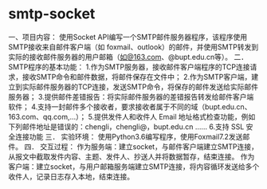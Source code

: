 # smtp-socket
一、项目内容：
使用Socket API编写一个SMTP邮件服务器程序，该程序使用SMTP接收来自邮件客户端（如 foxmail、outlook）的邮件，并使用SMTP转发到实际的接收邮件服务器的用户邮箱（如@163.com、@bupt.edu.cn等）。
二．	SMTP程序的基本功能：
1.作为SMTP服务器，接收邮件客户端程序的TCP连接请求，接收SMTP命令和邮件数据，将邮件保存在文件中；
2.作为SMTP客户端，建立到实际邮件服务器的TCP连接，发送SMTP命令，将保存的邮件发送给实际邮件服务器；
3.提供邮件差错报告：将实际邮件服务器的差错报告转发给邮件客户端软件；
4.支持一封邮件多个接收者，要求接收者属于不同的域（bupt.edu.cn、163.com、qq.com,…）；
5.提供发件人和收件人 Email 地址格式检查功能，例如下列邮件地址是错误的：chengli，chengli@，bupt.edu.cn ……
6.支持 SSL 安全连接功能
三．	实验环境：
使用Python3.6编写程序，使用Foxmail7.2发送邮件。
四．	交互过程：
作为服务端：建立socket，与邮件客户端建立SMTP连接，从报文中截取发件内容、主题、发件人、抄送人并将数据暂存，结束连接。
作为客户端：建立socket，与用户邮箱服务端建立SMTP连接，将内容循环发送给多个收件人，记录日志存入本地，结束连接。
